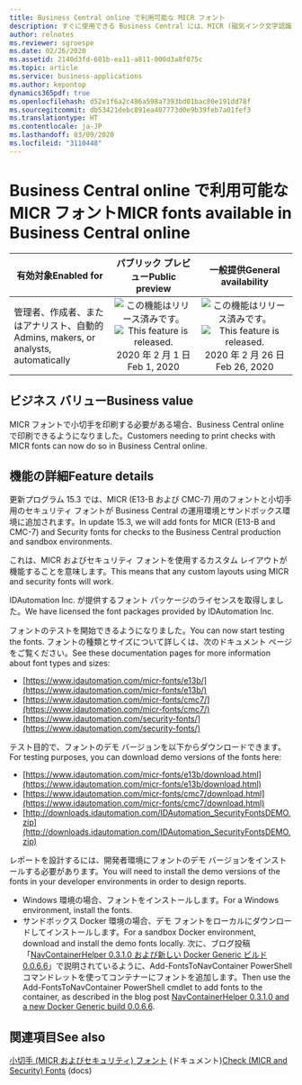 ```yaml
---
title: Business Central online で利用可能な MICR フォント
description: すぐに使用できる Business Central には、MICR (磁気インク文字認識) フォントがインストールされています。 これらのフォントは、お客様が小切手を印刷する必要がある場合に、小切手レポートの特殊なレイアウトで使用できます。
author: relnotes
ms.reviewer: sgroespe
ms.date: 02/26/2020
ms.assetid: 2140d3fd-601b-ea11-a811-000d3a8f075c
ms.topic: article
ms.service: business-applications
ms.author: kepontop
dynamics365pdf: true
ms.openlocfilehash: d52e1f6a2c486a598a7393bd01bac80e191dd78f
ms.sourcegitcommit: db53421debc891ea407773d0e9b39feb7a01fef3
ms.translationtype: HT
ms.contentlocale: ja-JP
ms.lasthandoff: 03/09/2020
ms.locfileid: "3110448"
---
```

# <a name="micr-fonts-available-in-business-central-online"></a><span data-ttu-id="aa55c-104">Business Central online で利用可能な MICR フォント</span><span class="sxs-lookup"><span data-stu-id="aa55c-104">MICR fonts available in Business Central online</span></span>


| <span data-ttu-id="aa55c-105">有効対象</span><span class="sxs-lookup"><span data-stu-id="aa55c-105">Enabled for</span></span>    |  <span data-ttu-id="aa55c-106">パブリック プレビュー</span><span class="sxs-lookup"><span data-stu-id="aa55c-106">Public preview</span></span> | <span data-ttu-id="aa55c-107">一般提供</span><span class="sxs-lookup"><span data-stu-id="aa55c-107">General availability</span></span> | 
| ---------- | :----------: |:----------: |
|<span data-ttu-id="aa55c-108">管理者、作成者、またはアナリスト、自動的</span><span class="sxs-lookup"><span data-stu-id="aa55c-108">Admins, makers, or analysts, automatically</span></span>|<span data-ttu-id="aa55c-109">![この機能はリリース済みです。](/dynamics365-release-plan/media/green-checkmark.png "この機能はリリース済みです。")</span><span class="sxs-lookup"><span data-stu-id="aa55c-109">![This feature is released.](/dynamics365-release-plan/media/green-checkmark.png "This feature is released.")</span></span> <span data-ttu-id="aa55c-110">2020 年 2 月 1 日</span><span class="sxs-lookup"><span data-stu-id="aa55c-110">Feb 1, 2020</span></span>| <span data-ttu-id="aa55c-111">![この機能はリリース済みです。](/dynamics365-release-plan/media/green-checkmark.png "この機能はリリース済みです。")</span><span class="sxs-lookup"><span data-stu-id="aa55c-111">![This feature is released.](/dynamics365-release-plan/media/green-checkmark.png "This feature is released.")</span></span> <span data-ttu-id="aa55c-112">2020 年 2 月 26 日</span><span class="sxs-lookup"><span data-stu-id="aa55c-112">Feb 26, 2020</span></span>|


## <a name="business-value"></a><span data-ttu-id="aa55c-113">ビジネス バリュー</span><span class="sxs-lookup"><span data-stu-id="aa55c-113">Business value</span></span>
<!-- bv start -->
<span data-ttu-id="aa55c-114">MICR フォントで小切手を印刷する必要がある場合、Business Central online で印刷できるようになりました。</span><span class="sxs-lookup"><span data-stu-id="aa55c-114">Customers needing to print checks with MICR fonts can now do so in Business Central online.</span></span>
<!-- bv end -->



## <a name="feature-details"></a><span data-ttu-id="aa55c-115">機能の詳細</span><span class="sxs-lookup"><span data-stu-id="aa55c-115">Feature details</span></span>
<!--feature detail start -->
<span data-ttu-id="aa55c-116">更新プログラム 15.3 では、MICR (E13-B および CMC-7) 用のフォントと小切手用のセキュリティ フォントが Business Central の運用環境とサンドボックス環境に追加されます。</span><span class="sxs-lookup"><span data-stu-id="aa55c-116">In update 15.3, we will add fonts for MICR (E13-B and CMC-7) and Security fonts for checks to the Business Central production and sandbox environments.</span></span> 

<span data-ttu-id="aa55c-117">これは、MICR およびセキュリティ フォントを使用するカスタム レイアウトが機能することを意味します。</span><span class="sxs-lookup"><span data-stu-id="aa55c-117">This means that any custom layouts using MICR and security fonts will work.</span></span>

<span data-ttu-id="aa55c-118">IDAutomation Inc. が提供するフォント パッケージのライセンスを取得しました。</span><span class="sxs-lookup"><span data-stu-id="aa55c-118">We have licensed the font packages provided by IDAutomation Inc.</span></span> 

<span data-ttu-id="aa55c-119">フォントのテストを開始できるようになりました。</span><span class="sxs-lookup"><span data-stu-id="aa55c-119">You can now start testing the fonts.</span></span> <span data-ttu-id="aa55c-120">フォントの種類とサイズについて詳しくは、次のドキュメント ページをご覧ください。</span><span class="sxs-lookup"><span data-stu-id="aa55c-120">See these documentation pages for more information about font types and sizes:</span></span>

- [https://www.idautomation.com/micr-fonts/e13b/](https://www.idautomation.com/micr-fonts/e13b/)  
- [https://www.idautomation.com/micr-fonts/cmc7/](https://www.idautomation.com/micr-fonts/cmc7/)  
- [https://www.idautomation.com/security-fonts/](https://www.idautomation.com/security-fonts/)  

<span data-ttu-id="aa55c-121">テスト目的で、フォントのデモ バージョンを以下からダウンロードできます。</span><span class="sxs-lookup"><span data-stu-id="aa55c-121">For testing purposes, you can download demo versions of the fonts here:</span></span>

- [https://www.idautomation.com/micr-fonts/e13b/download.html](https://www.idautomation.com/micr-fonts/e13b/download.html)   
- [https://www.idautomation.com/micr-fonts/cmc7/download.html](https://www.idautomation.com/micr-fonts/cmc7/download.html)  
- [http://downloads.idautomation.com/IDAutomation_SecurityFontsDEMO.zip](http://downloads.idautomation.com/IDAutomation_SecurityFontsDEMO.zip)   
 
<span data-ttu-id="aa55c-122">レポートを設計するには、開発者環境にフォントのデモ バージョンをインストールする必要があります。</span><span class="sxs-lookup"><span data-stu-id="aa55c-122">You will need to install the demo versions of the fonts in your developer environments in order to design reports.</span></span>

- <span data-ttu-id="aa55c-123">Windows 環境の場合、フォントをインストールします。</span><span class="sxs-lookup"><span data-stu-id="aa55c-123">For a Windows environment, install the fonts.</span></span>  
- <span data-ttu-id="aa55c-124">サンドボックス Docker 環境の場合、デモ フォントをローカルにダウンロードしてインストールします。</span><span class="sxs-lookup"><span data-stu-id="aa55c-124">For a sandbox Docker environment, download and install the demo fonts locally.</span></span> <span data-ttu-id="aa55c-125">次に、ブログ投稿「[NavContainerHelper 0.3.1.0 および新しい Docker Generic ビルド 0.0.6.6](https://blogs.msdn.microsoft.com/freddyk/2018/09/03/navcontainerhelper-0-3-1-0-and-a-new-docker-generic-build-0-0-6-6/)」で説明されているように、Add-FontsToNavContainer PowerShell コマンドレットを使ってコンテナーにフォントを追加します。</span><span class="sxs-lookup"><span data-stu-id="aa55c-125">Then use the Add-FontsToNavContainer PowerShell cmdlet to add fonts to the container, as described in the blog post [NavContainerHelper 0.3.1.0 and a new Docker Generic build 0.0.6.6](https://blogs.msdn.microsoft.com/freddyk/2018/09/03/navcontainerhelper-0-3-1-0-and-a-new-docker-generic-build-0-0-6-6/).</span></span>
<!--feature detail end -->










## <a name="see-also"></a><span data-ttu-id="aa55c-126">関連項目</span><span class="sxs-lookup"><span data-stu-id="aa55c-126">See also</span></span>

<span data-ttu-id="aa55c-127">[小切手 (MICR およびセキュリティ) フォント](https://docs.microsoft.com/dynamics365/business-central/ui-fonts) (ドキュメント)</span><span class="sxs-lookup"><span data-stu-id="aa55c-127">[Check (MICR and Security) Fonts](https://docs.microsoft.com/dynamics365/business-central/ui-fonts) (docs)</span></span>
